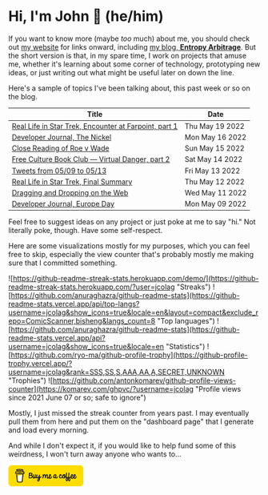 # Hi, I'm John 👋 (he/him)

If you want to know more (maybe *too* much) about me, you should check out [my website](https://john.colagioia.net/) for links onward, including [my blog, **Entropy Arbitrage**](https://john.colagioia.net/blog).  But the short version is that, in my spare time, I work on projects that amuse me, whether it's learning about some corner of technology, prototyping new ideas, or just writing out what might be useful later on down the line.

Here's a sample of topics I've been talking about, this past week or so on the blog.

|Title|Date|
|-----|-------|
|[Real Life in Star Trek, Encounter at Farpoint, part 1](https://john.colagioia.net/blog/2022/05/19/farpoint1.html)|Thu May 19 2022|
|[Developer Journal, The Nickel](https://john.colagioia.net/blog/2022/05/16/nickel.html)|Mon May 16 2022|
|[Close Reading of Roe v Wade](https://john.colagioia.net/blog/2022/05/15/roe.html)|Sun May 15 2022|
|[Free Culture Book Club — Virtual Danger, part 2](https://john.colagioia.net/blog/2022/05/14/danger2.html)|Sat May 14 2022|
|[Tweets from 05/09 to 05/13](https://john.colagioia.net/blog/2022/05/13/week.html)|Fri May 13 2022|
|[Real Life in Star Trek, Final Summary](https://john.colagioia.net/blog/2022/05/12/summary.html)|Thu May 12 2022|
|[Dragging and Dropping on the Web](https://john.colagioia.net/blog/2022/05/11/drag-drop.html)|Wed May 11 2022|
|[Developer Journal, Europe Day](https://john.colagioia.net/blog/2022/05/09/europe.html)|Mon May 09 2022|

Feel free to suggest ideas on any project or just poke at me to say "hi." Not literally poke, though. Have some self-respect.

Here are some visualizations mostly for my purposes, which you can feel free to skip, especially the view counter that's probably mostly me making sure that I committed something.

![https://github-readme-streak-stats.herokuapp.com/demo/](https://github-readme-streak-stats.herokuapp.com/?user=jcolag "Streaks")
![https://github.com/anuraghazra/github-readme-stats](https://github-readme-stats.vercel.app/api/top-langs?username=jcolag&show_icons=true&locale=en&layout=compact&exclude_repo=ComicScanner,bisheng&langs_count=8 "Top languages")
![https://github.com/anuraghazra/github-readme-stats](https://github-readme-stats.vercel.app/api?username=jcolag&show_icons=true&locale=en "Statistics")
![https://github.com/ryo-ma/github-profile-trophy](https://github-profile-trophy.vercel.app/?username=jcolag&rank=SSS,SS,S,AAA,AA,A,SECRET,UNKNOWN "Trophies")
![https://github.com/antonkomarev/github-profile-views-counter](https://komarev.com/ghpvc/?username=jcolag "Profile views since 2021 June 07 or so; safe to ignore")

Mostly, I just missed the streak counter from years past.  I may eventually pull them from here and put them on the "dashboard page" that I generate and load every morning.

And while I don't expect it, if you would like to help fund some of this weirdness, I won't turn away anyone who wants to...

[<img src="images/default-yellow.png" alt="Buy Me a Coffee" width="150px"/>](https://www.buymeacoffee.com/jcolag)
